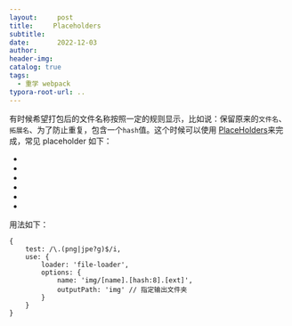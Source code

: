 ```yaml
---
layout:     post
title:     Placeholders
subtitle:  
date:       2022-12-03
author:     
header-img: 
catalog: true
tags:
  - 重学 webpack
typora-root-url: ..
---
```


有时候希望打包后的文件名称按照一定的规则显示，比如说：保留原来的`文件名`、`拓展名`、为了防止重复，包含一个`hash`值。这个时候可以使用 [PlaceHolders](https://webpack.js.org/loaders/file-loader/#placeholders)来完成，常见 placeholder 如下：

- [ext]: 处理文件的拓展名

- [name]: 处理文件的名称

- [hash]: 文件的内容，使用MD4的散列函数处理，生成一个128位的	"hash 值"

- [contentHash]: 同上

- [hash:<length>]: 截图hash的长度，默认32个字符太长

- [Path]: 文件相对于webpack配置文件的路径

用法如下：

```
{
	test: /\.(png|jpe?g)$/i,
	use: {
		loader: 'file-loader',
		options: {
			name: 'img/[name].[hash:8].[ext]',
			outputPath: 'img' // 指定输出文件夹
		}
	}
}
```

